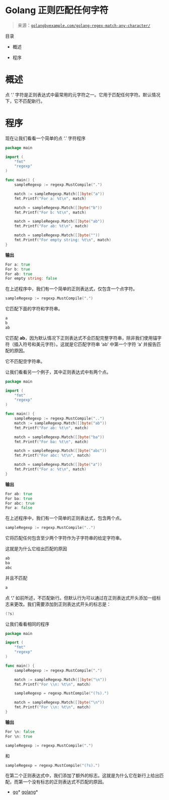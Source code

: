 <!--yml

类别：未分类

日期：2024-10-13 06:41:02

-->

# Golang 正则匹配任何字符

> 来源：[`golangbyexample.com/golang-regex-match-any-character/`](https://golangbyexample.com/golang-regex-match-any-character/)

目录

+   概述

+   程序

# **概述**

点 ‘.’ 字符是正则表达式中最常用的元字符之一。它用于匹配任何字符。默认情况下，它不匹配新行。

# **程序**

现在让我们看看一个简单的点 ‘.’ 字符程序

```go
package main

import (
	"fmt"
	"regexp"
)

func main() {
	sampleRegexp := regexp.MustCompile(".")

	match := sampleRegexp.Match([]byte("a"))
	fmt.Printf("For a: %t\n", match)

	match = sampleRegexp.Match([]byte("b"))
	fmt.Printf("For b: %t\n", match)

	match = sampleRegexp.Match([]byte("ab"))
	fmt.Printf("For ab: %t\n", match)

	match = sampleRegexp.Match([]byte(""))
	fmt.Printf("For empty string: %t\n", match)
}
```

**输出**

```go
For a: true
For b: true
For ab: true
For empty string: false
```

在上述程序中，我们有一个简单的正则表达式，仅包含一个点字符。

```go
sampleRegexp := regexp.MustCompile(".")
```

它匹配下面的字符和字符串。

```go
a
b
ab
```

它匹配 **ab**，因为默认情况下正则表达式不会匹配完整字符串，除非我们使用锚字符（插入符号和美元字符）。这就是它匹配字符串 ‘ab’ 中第一个字符 ‘a’ 并报告匹配的原因。

它不匹配空字符串。

让我们看看另一个例子，其中正则表达式中有两个点。

```go
package main

import (
	"fmt"
	"regexp"
)

func main() {
	sampleRegexp := regexp.MustCompile("..")
	match := sampleRegexp.Match([]byte("ab"))
	fmt.Printf("For ab: %t\n", match)

	match = sampleRegexp.Match([]byte("ba"))
	fmt.Printf("For ba: %t\n", match)

	match = sampleRegexp.Match([]byte("abc"))
	fmt.Printf("For abc: %t\n", match)

	match = sampleRegexp.Match([]byte("a"))
	fmt.Printf("For a: %t\n", match)
}
```

**输出**

```go
For ab: true
For ba: true
For abc: true
For a: false
```

在上述程序中，我们有一个简单的正则表达式，包含两个点。

```go
sampleRegexp := regexp.MustCompile("..")
```

它将匹配任何包含至少两个字符作为子字符串的给定字符串。

这就是为什么它给出匹配的原因

```go
ab
ba
abc
```

并且不匹配

```go
a
```

点 **‘.’** 如前所述，不匹配新行。但默认行为可以通过在正则表达式开头添加一组标志来更改。我们需要添加到正则表达式开头的标志是：

```go
(?s)
```

让我们看看相同的程序

```go
package main

import (
	"fmt"
	"regexp"
)

func main() {
	sampleRegexp := regexp.MustCompile(".")

	match := sampleRegexp.Match([]byte("\n"))
	fmt.Printf("For \\n: %t\n", match)

	sampleRegexp = regexp.MustCompile("(?s).")

	match = sampleRegexp.Match([]byte("\n"))
	fmt.Printf("For \\n: %t\n", match)
}
```

**输出**

```go
For \n: false
For \n: true
```

```go
sampleRegexp := regexp.MustCompile(".")
```

和

```go
sampleRegexp = regexp.MustCompile("(?s).")
```

在第二个正则表达式中，我们添加了额外的标志。这就是为什么它在新行上给出匹配，而第一个没有标志的正则表达式不匹配的原因。

+   [go](https://golangbyexample.com/tag/go/)*   [golang](https://golangbyexample.com/tag/golang/)*
